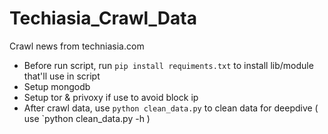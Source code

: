 # Techiasia_Crawl_Data
Crawl news from techniasia.com

- Before run script, run `pip install requiments.txt` to install lib/module that'll use in script
- Setup mongodb
- Setup tor & privoxy if use to avoid block ip 
- After crawl data, use `python clean_data.py` to clean data for deepdive ( use `python clean_data.py -h )
